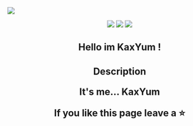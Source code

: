 <p align="center">
 
</p align="center">
<img src="https://www.favorisxp.com/fonds-decran/paysages/paysage-fond-ecran-montagne-soleil-violet-wallpaper-favorisxp.jpg" />

<p align="center">
 
 <img src="https://komarev.com/ghpvc/?username=kaxyum"/>
 <img src="https://badges.pufler.dev/repos/kaxyum"/>
 <img src="https://badges.pufler.dev/commits/monthly/kaxyum"/>

 <h2 align="center">Hello im KaxYum !</p>

<h2 align="center">Description</p>

</p>
It's me... KaxYum
<p align="center">If you like this page leave a ⭐</p> <!---
kaxyum/kaxyum is a ✨ special ✨ repository because its `README.md` (this file) appears on your GitHub profile.
You can click the Preview link to take a look at your changes.
--->
